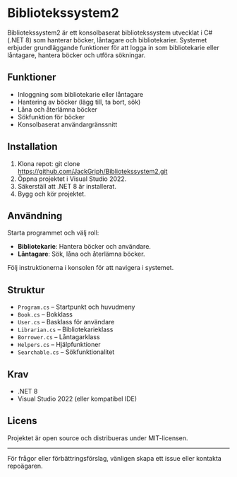 # Bibliotekssystem2

Bibliotekssystem2 är ett konsolbaserat bibliotekssystem utvecklat i C# (.NET 8) som hanterar böcker, låntagare och bibliotekarier. 
Systemet erbjuder grundläggande funktioner för att logga in som bibliotekarie eller låntagare, hantera böcker och utföra sökningar.

## Funktioner

- Inloggning som bibliotekarie eller låntagare
- Hantering av böcker (lägg till, ta bort, sök)
- Låna och återlämna böcker
- Sökfunktion för böcker
- Konsolbaserat användargränssnitt

## Installation

1. Klona repot: git clone https://github.com/JackGriph/Bibliotekssystem2.git
2. Öppna projektet i Visual Studio 2022.
3. Säkerställ att .NET 8 är installerat.
4. Bygg och kör projektet.

## Användning

Starta programmet och välj roll:
- **Bibliotekarie**: Hantera böcker och användare.
- **Låntagare**: Sök, låna och återlämna böcker.

Följ instruktionerna i konsolen för att navigera i systemet.

## Struktur

- `Program.cs` – Startpunkt och huvudmeny
- `Book.cs` – Bokklass
- `User.cs` – Basklass för användare
- `Librarian.cs` – Bibliotekarieklass
- `Borrower.cs` – Låntagarklass
- `Helpers.cs` – Hjälpfunktioner
- `Searchable.cs` – Sökfunktionalitet

## Krav

- .NET 8
- Visual Studio 2022 (eller kompatibel IDE)

## Licens

Projektet är open source och distribueras under MIT-licensen.

---

För frågor eller förbättringsförslag, vänligen skapa ett issue eller kontakta repoägaren.
